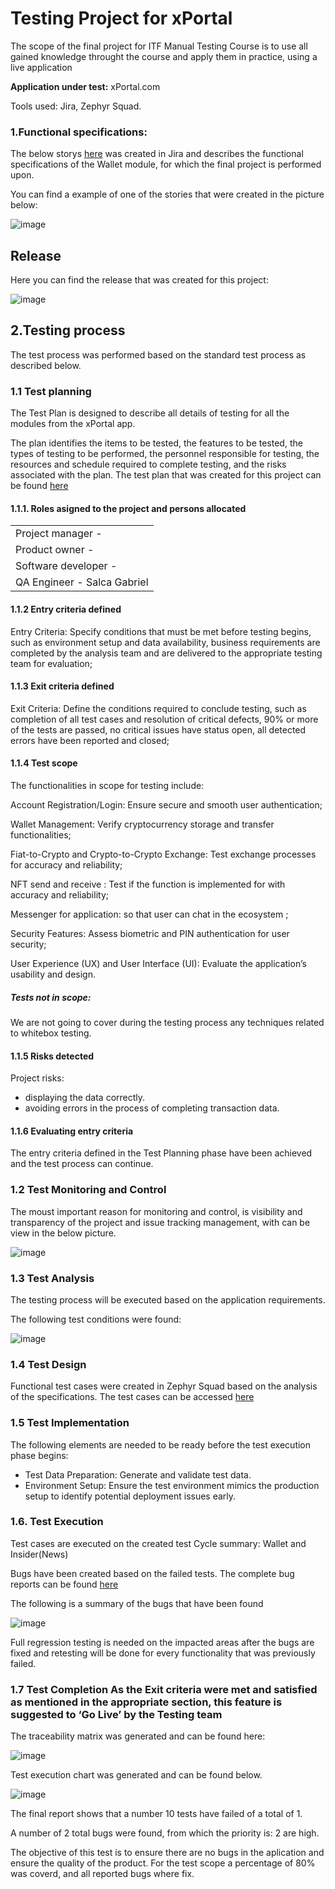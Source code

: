 # Testing Project for xPortal
The scope of the final project for ITF Manual Testing Course is to use all gained knowledge throught the course and apply them in practice, using a live application

**Application under test:** xPortal.com

Tools used: Jira, Zephyr Squad.

### 1.Functional specifications:
The below storys [here](https://github.com/Gabi-git-email/ITF-ST3_Gabi/blob/main/Jira_stories.doc) was created in Jira and describes the functional specifications of the Wallet module, for which the final project is performed upon.

You can find a example of one of the stories that were created in the picture below:

![image](https://github.com/Gabi-git-email/ITF-ST3_Gabi/assets/174444760/51fbc529-57d2-477f-8f9d-1c46d1dda648)


## Release

Here you can find the release that was created for this project:

![image](https://github.com/user-attachments/assets/e48ba544-d3a7-429f-bedb-bdb2441b6422)


## 2.Testing process
The test process was performed based on the standard test process as described below.

### 1.1 Test planning
The Test Plan is designed to describe all details of testing for all the modules from the xPortal app.

The plan identifies the items to be tested, the features to be tested, the types of testing to be performed, the personnel responsible for testing, the resources and schedule required to complete testing, and the risks associated with the plan.
The test plan that was created for this project can be found [here](https://github.com/Gabi-git-email/ITF-ST3_Gabi/blob/main/Jira_TestPlan.doc)

#### 1.1.1. Roles asigned to the project and persons allocated
<table>
<tr><td>Project manager -</td></tr> 
<tr><td>Product owner   -</td></tr>
<tr><td>Software developer -</td></tr>
<tr><td>QA Engineer - Salca Gabriel</td></tr>
</table>

#### 1.1.2 Entry criteria defined
Entry Criteria: Specify conditions that must be met before testing begins, such as environment setup and data availability, business requirements are completed by the analysis team and are delivered to the appropriate testing team for evaluation;

#### 1.1.3 Exit criteria defined
Exit Criteria: Define the conditions required to conclude testing, such as completion of all test cases and resolution of critical defects, 90%  or more of the tests are passed, no critical issues have status open, all detected errors have been reported and closed;

#### 1.1.4 Test scope
The functionalities in scope for testing include:

Account Registration/Login: Ensure secure and smooth user authentication;

Wallet Management: Verify cryptocurrency storage and transfer 
functionalities;

Fiat-to-Crypto and Crypto-to-Crypto Exchange: Test exchange processes for accuracy and reliability;

NFT send and receive : Test if the function is implemented for with accuracy and reliability;

Messenger for application: so that user can chat in the ecosystem ;

Security Features: Assess biometric and PIN authentication for user security;

User Experience (UX) and User Interface (UI): Evaluate the application’s usability and design.


##### Tests not in scope:

We are not going to cover during the testing process any techniques related to whitebox testing.

#### 1.1.5 Risks detected
Project risks:
- displaying the data correctly.
- avoiding errors in the process of completing transaction data.

#### 1.1.6 Evaluating entry criteria
The entry criteria defined in the Test Planning phase have been achieved and the test process can continue.

### 1.2 Test Monitoring and Control
The moust important reason for monitoring and control, is visibility and transparency of the project and issue tracking management, with can be view in the below picture.

![image](https://github.com/user-attachments/assets/ff39b7d3-d936-4fb0-a5fe-f453bf38e069)

### 1.3 Test Analysis
The testing process will be executed based on the application requirements. 

The following test conditions were found:

![image](https://github.com/user-attachments/assets/7652bdfb-046d-4917-a1d0-9231b3de8cf6)


### 1.4 Test Design
Functional test cases were created in Zephyr Squad based on the analysis of the specifications. The test cases can be accessed [here](https://github.com/Gabi-git-email/ITF-ST3_Gabi/blob/main/Jira_stories.doc)

### 1.5 Test Implementation
The following elements are needed to be ready before the test execution phase begins:

- Test Data Preparation: Generate and validate test data.
- Environment Setup: Ensure the test environment mimics the production setup to identify potential deployment issues early.


### 1.6. Test Execution
Test cases are executed on the created test Cycle summary: Wallet and Insider(News)

Bugs have been created based on the failed tests. The complete bug reports can be found [here](https://github.com/Gabi-git-email/ITF-ST3_Gabi/blob/main/Jira_Bugs.doc)

The following is a summary of the bugs that have been found 

![image](https://github.com/user-attachments/assets/b36d5abb-a288-4197-a2f1-0b5a5d33c0a4)

Full regression testing is needed on the impacted areas after the bugs are fixed and retesting will be done for every functionality that was previously failed.

### 1.7 Test Completion As the Exit criteria were met and satisfied as mentioned in the appropriate section, this feature is suggested to ‘Go Live’ by the Testing team

The traceability matrix was generated and can be found here: 

![image](https://github.com/user-attachments/assets/d0743271-7d54-40b6-aaaa-44ea2488a34e)


Test execution chart was generated and can be found below.

![image](https://github.com/user-attachments/assets/fd7c6c10-23c4-4597-9d7a-b4034e0cc802)

The final report shows that a number 10 tests have failed of a total of 1.

A number of 2 total bugs were found, from which the priority is: 2 are high.

The objective of this test is to ensure there are no bugs in the aplication and ensure the quality of the product. For the test scope a percentage of 80% was coverd, and all reported bugs where fix.
